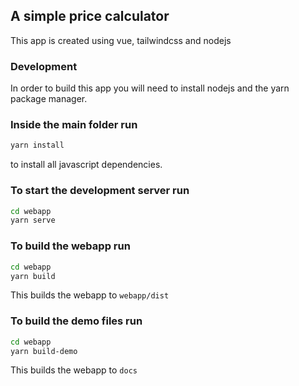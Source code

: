 ## A simple price calculator

This app is created using vue, tailwindcss and nodejs

### Development
In order to build this app you will need to install nodejs and the yarn package manager.

### Inside the main folder run
```bash
yarn install
```
to install all javascript dependencies.

### To start the development server run
```bash
cd webapp
yarn serve
```

### To build the webapp run
```bash
cd webapp
yarn build
```
This builds the webapp to `webapp/dist`

### To build the demo files run
```bash
cd webapp
yarn build-demo
```
This builds the webapp to `docs`
